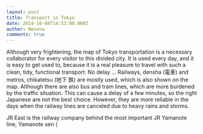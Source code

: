 ```yaml
---
layout: post
title: Transport in Tokyo
date: 2014-10-08T14:53:00.000Z
author: Nevena
comments: true
---
```

Although very frightening, the map of Tokyo transportation is a necessary collaborator for every visitor to this divided city. It is used every day, and it is easy to get used to, because it is a real pleasure to travel with such a clean, tidy, functional transport. No delay ...
Railways, densha (電車) and metros, chikatetsu (地下 鉄) are mostly used, which is also shown on the map. Although there are also bus and tram lines, which are more burdened by the traffic situation. This can cause a delay of a few minutes, so the right Japanese are not the best choice. However, they are more reliable in the days when the railway lines are canceled due to heavy rains and storms.

JR East is the railway company behind the most important JR Yamanote line, Yamanote sen (